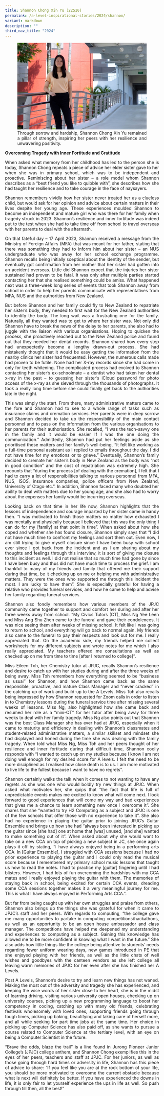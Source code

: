 ```yaml
---
title: Shannon Chong Xin Yu (22S10)
permalink: /a-level-inspirational-stories/2024/shannon/
variant: markdown
description: ""
third_nav_title: "2024"
---
```

<div align="justify">

<figure>
<img src="/images/Accomplishment/2024%20Inspiring/Shannon.jpg">
<figcaption>Through sorrow and hardship, Shannon Chong Xin Yu remained a pillar of strength, inspiring her peers with her resilience and unwavering positivity.</figcaption></figure>

<b>Overcoming Tragedy with Inner Fortitude and Gratitude</b>

<p>When asked what memory from her childhood has led to the person she is today, Shannon Chong repeats a piece of advice her elder sister gave to her when she was in primary school, which was to be independent and proactive. Reminiscing about her sister –  a role model whom Shannon describes as a “best friend you like to quibble with”, she describes how she had taught her resilience and to take courage in the face of naysayers. </p>

<p>Shannon remembers vividly how her sister never treated her as a clueless child, but would ask for her opinion and advice about certain matters in their lives despite her young age. These experiences moulded Shannon to become an independent and mature girl who was there for her family when tragedy struck in 2023.  Shannon’s resilience and inner fortitude was indeed put to the test when she had to take time off from school to travel overseas with her parents to deal with the aftermath.</p>

<p>On that fateful day – 17 April 2023, Shannon received a message from the Ministry of Foreign Affairs (MFA) that was meant for her father, stating that there was something they had to inform him about her sister – an NUS undergraduate who was away for her school exchange programme. Shannon recalls being initially sceptical about the identity of the sender, but eventually got confirmation from her mother that her sister had gotten into an accident overseas. Little did Shannon expect that the injuries her sister sustained had proven to be fatal. It was only after multiple parties started contacting her that she realised something could be amiss. What happened next was a three-week long series of events that took Shannon away from school in order to help her parents communicate with representatives from MFA, NUS and the authorities from New Zealand. </p>

<p>But before Shannon and her family could fly to New Zealand to repatriate her sister’s body, they needed to first wait for the New Zealand authorities to identify the body. The long wait was a frustrating one for the family. Naturally, all they wanted was to get to where her sister was. Not only did Shannon have to break the news of the delay to her parents, she also had to juggle with the liaison with various organisations. Hoping to quicken the process, she proactively reached out to the New Zealand police and found out that they needed her dental records. Shannon shared how every step had unexpectedly become a lengthy drawn-out process. She had mistakenly thought that it would be easy getting the information from the nearby clinics her sister had frequented. However, the numerous calls made had proven to be futile. None had her X-ray records since she had come in only for teeth whitening. The complicated process had evolved to Shannon contacting her sister’s ex-schoolmate – a dentist who had taken her dental x-ray in the past – to guessing her sister’s iCloud password for photo access of the x-ray as she sieved through the thousands of photographs. It took a really long time before she could finally get back to the authorities late in the night. </p>

<p>This was simply the start. From there, many administrative matters came to the fore and Shannon had to see to a whole range of tasks such as insurance claims and cremation services. Her parents were in deep sorrow and Shannon decided to take up the responsibility of the main contact personnel and to pass on the information from the various organisations to her parents for their authorisation. She recalled, “I was the tech-savvy one in the family and it would be easier If I was the one doing the communication.” Admittedly, Shannon had put her feelings aside as she prioritised these matters and her family’s well-being, “It felt like working as a full-time personal assistant as I replied to emails throughout the day. I did not have time for my emotions or to grieve.” Eventually, Shannon’s family decided to cremate her sister’s body in New Zealand as the body was “not in good condition” and the cost of repatriation was extremely high.  She recounts that “during the process [of dealing with the cremation], I felt that I had to carry a lot of responsibilities talking to various personnel from MFA, NUS, ISOS, insurance companies, police officers from New Zealand, University of Otago etc.”. In addition, Shannon faced many who doubted her ability to deal with matters due to her young age, and she also had to worry about the expenses her family would be incurring overseas. </p>

<p>Looking back on that time in her life now, Shannon highlights that the lessons of independence and courage imparted by her sister came in handy then. “I was motivated to finish those matters no matter how exhausted I was mentally and physically because I believed that this was the only thing I can do for my [family] at that point in time”. When asked about how she coped and whether she has found closure, Shannon simply says that “I did not have much time to confront my feelings and sort them out. Even now, I am still trying to give myself closure since I have been busy with school ever since I got back from the incident and as I am sharing about my thoughts and feelings through this interview, it is sort of giving me closure to this incident as well. I did not realise that so much time had gone by since I have been busy and thus did not have much time to process the grief. I am thankful to many of my friends and family that offered me their support during that time, be it checking up on me or helping me with administrative matters. They were the ones who supported me through this incident the most. I am lucky to have them”. She is especially grateful for having a relative who provides funeral services, and how he came to help and advise her family regarding funeral services. </p>

<p>Shannon also fondly remembers how various members of the JPJC community came together to support and comfort her during and after her three weeks away from school. “My Civics Tutors (CT), Miss Ng Yee Leen and Miss Ang Shu Zhen came to the funeral and gave their condolences. It was nice seeing them after weeks of missing school. It felt like I was going to return to school, and everything will go back to normal again. My friends also came to the funeral to pay their respects and look out for me. I really appreciated that. On the academic side, my friends helped me collect worksheets for my different subjects and wrote notes for me which I also really appreciated. My teachers offered me consultations as well as checked up on me from time to time [after I returned to college]”.</p>

<p>Miss Eileen Toh, her Chemistry tutor at JPJC, recalls Shannon’s resilience and desire to catch up with her studies during and after the three weeks of being away. Miss Toh remembers how everything seemed to be “business as usual” for Shannon, and how Shannon came back as the same responsible, proactive, and mature Class Manager and “never cracked” in the catching up of work and build-up to the A Levels. Miss Toh also recalls being impressed by how Shannon requested for Zoom calls in order to listen in to Chemistry lessons during the funeral service time after missing several weeks of lessons. Miss Ng, also highlighted how she came back and resumed her role as a “mini-CT” for her tutor after being away for three weeks to deal with her family tragedy. Miss Ng also points out that Shannon was the best Class Manager she has ever had at JPJC, especially when it came to maturity and efficiency in dealing with Shannon’s classmates and student-related administrative matters, a similar skillset and mindset she had displayed and honed during the time she was dealing with the family tragedy. When told what Miss Ng, Miss Toh and her peers thought of her resilience and inner fortitude during that difficult time, Shannon coolly responds with “I wanted to catch up on my studies because I know I am not doing well enough for my desired score for A levels. I felt the need to be more disciplined as I realised how close death is to us. I am more motivated to live life to the fullest because I want to have no regrets”. </p>

<p>Shannon certainly walks the talk when it comes to not wanting to have any regrets as she was one who would boldly try new things at JPJC. When asked what motivates her, she quips that “the fact that life is full of unpredictable events makes me excited to know what will come next. I look forward to good experiences that will come my way and bad experiences that gives me a chance to learn something new once I overcome it”. She shares that she “wanted to try H2 Computing as a subject and JPJC is one of the few schools that offer those with no experience to take it”. She also had no experience in playing the guitar prior to joining JPJC’s Guitar Ensemble and brings up how she had “always been interested in picking up the guitar since [she had] one at home that [was] unused, [and she] wanted to make something out of it”. When asked about why she would want to take on a new CCA on top of picking a new subject in JC, she once again plays it off by stating, “I have always enjoyed being in a performing arts CCA. In [Guitar Ensemble], I struggled with CCA sessions because I had no prior experience to playing the guitar and I could only read the musical score because I remembered my primary school music lessons that taught us how to read the notes. I had to practice my [guitar] fingering until I had blisters. However, I had lots of fun overcoming the hardships with my CCA mates and I really enjoyed playing the guitar with them. The memories of staying back in school, being excited for certain CCA events, dreading some CCA sessions together makes it a very meaningful journey for me. This is what I have always enjoyed in Performing Arts CCA.”.</p>

<p>But far from being caught up with her own struggles and praise from others, Shannon also brings up the things she was grateful for when it came to JPJC’s staff and her peers. With regards to computing, “the college gave me many opportunities to partake in computing competitions/hackathons, as well as an opportunity to be an open house ambassador and class manager. The competitions have helped me deepened my understanding and experiences to computing as a subject. Gaining this knowledge has allowed me to be more confident in knowing what I want in the future.” She also adds how little things like the college being attentive to students’ needs regarding fewer uniform wearing days, new games introduced in PE that she enjoyed playing with her friends, as well as the little chats of well wishes and goodbyes with the canteen vendors as she left college all leaving warm memories of JPJC for her even after she has finished her A Levels. </p>

<p>Post A Levels, Shannon’s desire to try and learn new things has not waned. Making the most out of the adversity and tragedy she has experienced, and keeping the wise words of her sister close to her heart, she is in the midst of learning driving, visiting various university open houses, checking up on university courses,  picking up a new programming language to boost her competency in coding, catching up with many old friends, celebrating festivals wholesomely with loved ones, supporting friends going through tough times, picking up baking, beautifying and taking care of herself more, and all while seeking for part time jobs at the same time. Her choice in picking up Computer Science has also paid off, as she wants to pursue a course related to Computer Science at the tertiary level, with an eye on being a Computer Scientist in the future. </p>

<p>“Brave the odds, blaze the trail” is a line found in Jurong Pioneer Junior College’s (JPJC) college anthem, and Shannon Chong exemplifies this in the eyes of her peers, teachers and staff at JPJC. For her juniors, as well as those going through hard times or adversity in life, Shannon has this piece of advice to share: “If you feel like you are at the rock bottom of your life, you should be more motivated to overcome the current obstacle because what is next will definitely be better. If you have experienced the downs in life, it is only fair to let yourself experience the ups in life as well. So push through till then, all the best!”</p>



</div>